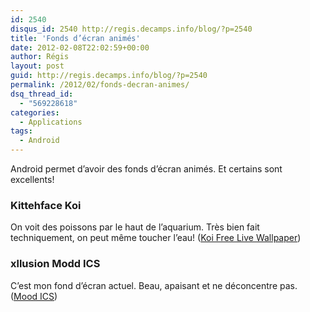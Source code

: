 ```yaml
---
id: 2540
disqus_id: 2540 http://regis.decamps.info/blog/?p=2540
title: 'Fonds d’écran animés'
date: 2012-02-08T22:02:59+00:00
author: Régis
layout: post
guid: http://regis.decamps.info/blog/?p=2540
permalink: /2012/02/fonds-decran-animes/
dsq_thread_id:
  - "569228618"
categories:
  - Applications
tags:
  - Android
---
```

Android permet d’avoir des fonds d’écran animés. Et certains sont excellents!

### Kittehface Koi

On voit des poissons par le haut de l’aquarium. Très bien fait techniquement, on peut même toucher l’eau! ([Koi Free Live Wallpaper](https://market.android.com/details?id=fishnoodle.koipond_free))
  


### xllusion Modd ICS

C’est mon fond d’écran actuel. Beau, apaisant et ne déconcentre pas. ([Mood ICS](https://market.android.com/details?id=com.xllusion.livewallpaper.mood))
